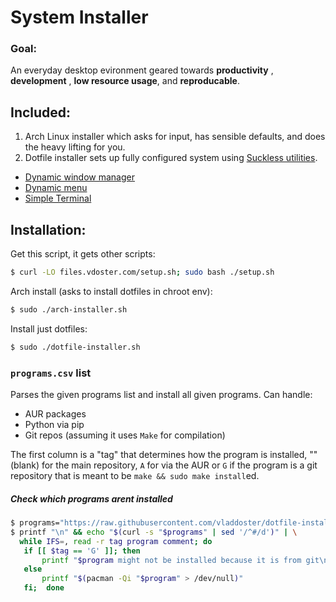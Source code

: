 # System Installer

### Goal:
An everyday desktop evironment geared towards **productivity** ,  **development** ,  **low resource usage**, and **reproducable**.

## Included:

1. Arch Linux installer which asks for input, has sensible defaults, and does the heavy lifting for you.
2. Dotfile installer sets up fully configured system using [Suckless utilities](https://suckless.org/).
  - [Dynamic window manager](https://dwm.suckless.org/)
  - [Dynamic menu](https://tools.suckless.org/dmenu/)
  - [Simple Terminal](https://st.suckless.org/)

## Installation:

Get this script, it gets other scripts:
```bash
$ curl -LO files.vdoster.com/setup.sh; sudo bash ./setup.sh
```

Arch install (asks to install dotfiles in chroot env):
```bash
$ sudo ./arch-installer.sh
```

Install just dotfiles:
```bash
$ sudo ./dotfile-installer.sh
```

### `programs.csv` list

Parses the given programs list and install all given programs.
Can handle:
  - AUR packages
  - Python via pip
  - Git repos (assuming it uses `Make` for compilation)
  
The first column is a "tag" that determines how the program is installed, ""
(blank) for the main repository, `A` for via the AUR or `G` if the program is a
git repository that is meant to be `make && sudo make install`ed.

##### Check which programs arent installed

```sh
$ programs="https://raw.githubusercontent.com/vladdoster/dotfile-installer/master/programs.csv"
$ printf "\n" && echo "$(curl -s "$programs" | sed '/^#/d')" | \
  while IFS=, read -r tag program comment; do
   if [[ $tag == 'G' ]]; then 
       printf "$program might not be installed because it is from git\n" 
   else 
       printf "$(pacman -Qi "$program" > /dev/null)"
   fi;  done
```
